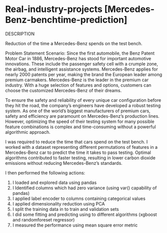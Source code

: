 # Real-industry-projects [Mercedes-Benz-benchtime-prediction]
DESCRIPTION

Reduction of the time a Mercedes-Benz spends on the test bench.

Problem Statement Scenario:
Since the first automobile, the Benz Patent Motor Car in 1886, Mercedes-Benz has stood for important automotive innovations. These include the passenger safety cell with a crumple zone, the airbag, and intelligent assistance systems. Mercedes-Benz applies for nearly 2000 patents per year, making the brand the European leader among premium carmakers. Mercedes-Benz is the leader in the premium car industry. With a huge selection of features and options, customers can choose the customized Mercedes-Benz of their dreams.

To ensure the safety and reliability of every unique car configuration before they hit the road, the company’s engineers have developed a robust testing system. As one of the world’s biggest manufacturers of premium cars, safety and efficiency are paramount on Mercedes-Benz’s production lines. However, optimizing the speed of their testing system for many possible feature combinations is complex and time-consuming without a powerful algorithmic approach.

I was required to reduce the time that cars spend on the test bench. I worked with a dataset representing different permutations of features in a Mercedes-Benz car to predict the time it takes to pass testing. Optimal algorithms contributed to faster testing, resulting in lower carbon dioxide emissions without reducing Mercedes-Benz’s standards.

I then performed the following actions:

1) I loaded and explored data using pandas
2) I Identified columns which had zero variance (using var() capability of pandas)
3) I applied label encoder to columns containing categorical values
4) I applied dimensionality reduction using PCA
5) I split the training data in to train and validation sets
6) I did some fitting and predicting using to different algorithms (xgboost and randomforeset regressor)
7) I measured the performance using mean square error metric
